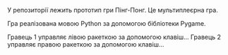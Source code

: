 У репозиторії лежить прототип гри Пінг-Понг. Це мультиплеєрна гра.

Гра реалізована мовою Python за допомогою бібліотеки Pygame.

Гравець 1 управляє лівою ракеткою за допомогою клавіш... Гравець 2 управляє правою ракеткою за допомогою клавіш...
